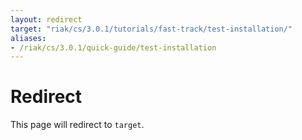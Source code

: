 ```yaml
---
layout: redirect
target: "riak/cs/3.0.1/tutorials/fast-track/test-installation/"
aliases:
- /riak/cs/3.0.1/quick-guide/test-installation
---
```


# Redirect

This page will redirect to `target`.
